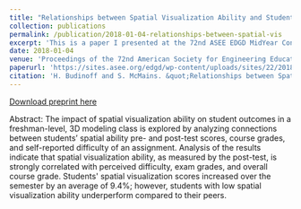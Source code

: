 ```yaml
---
title: "Relationships between Spatial Visualization Ability and Student Outcomes in a 3D Modeling Course"
collection: publications
permalink: /publication/2018-01-04-relationships-between-spatial-vis
excerpt: 'This is a paper I presented at the 72nd ASEE EDGD MidYear Conference in Montego Bay, Jamaica.'
date: 2018-01-04
venue: 'Proceedings of the 72nd American Society for Engineering Education Engineering Design Graphics Division MidYear Conference'
paperurl: 'https://sites.asee.org/edgd/wp-content/uploads/sites/22/2018/07/42-H-Bud.pdf'
citation: 'H. Budinoff and S. McMains. &quot;Relationships between Spatial Visualization Ability and Student Outcomes in a 3D Modeling Course,&quot; in <i>Proceedings of the 72nd American Society for Engineering Education Engineering Design Graphics Division MidYear Conference, Montego Bay, Jamaica, January 4-6, 2018</i>.' 
---
```

[Download preprint here](http://academicpages.github.io/files/paper1.pdf)

Abstract: The impact of spatial visualization ability on student outcomes in a freshman-level, 3D
modeling class is explored by analyzing connections between students’ spatial ability pre- and
post-test scores, course grades, and self-reported difficulty of an assignment. Analysis of the
results indicate that spatial visualization ability, as measured by the post-test, is strongly
correlated with perceived difficulty, exam grades, and overall course grade. Students' spatial
visualization scores increased over the semester by an average of 9.4%; however, students with
low spatial visualization ability underperform compared to their peers. 
